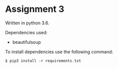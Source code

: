 # Assignment 3

Written in python 3.6.

Dependencies used:

- beautifulsoup

To install dependencies use the following command:

```shell
$ pip3 install -r requirements.txt
```
